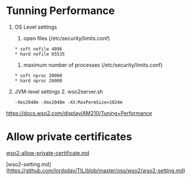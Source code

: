 # Tunning Performance

1. OS Level settings
    1. open files (/etc/security/limits.conf)
    ```
    * soft nofile 4096
    * hard nofile 65535
    ```
    1. maximum number of processes (/etc/security/limits.conf)
    ```
    * soft nproc 20000
    * hard nproc 20000
    ```

2. JVM-level settings
    2. wso2server.sh
    ```
    -Xms2048m -Xmx2048m -XX:MaxPermSize=1024m
    ```

https://docs.wso2.com/display/AM210/Tuning+Performance



# Allow private certificates

[wso2-allow-private-certificate.md](https://github.com/lordsday/TIL/blob/master/oss/wso2/wso2-allow-private-certificate.md)

[wso2-setting.md]
(https://github.com/lordsday/TIL/blob/master/oss/wso2/wso2-setting.md)
